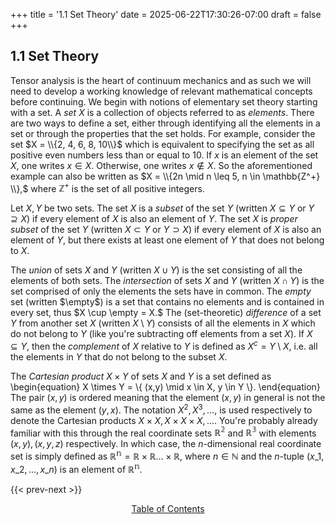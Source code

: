 +++
title = '1.1 Set Theory'
date = 2025-06-22T17:30:26-07:00
draft = false
+++
## 1.1 Set Theory
Tensor analysis is the heart of continuum mechanics and as such we will need to develop a working knowledge of relevant mathematical concepts before continuing. We begin with notions of elementary set theory starting with a set. A *set* $X$ is a collection of objects referred to as *elements*. There are two ways to define a set, either through identifying all the elements in a set or through the properties that the set holds. For example, consider the set $X = \\{2, 4, 6, 8, 10\\}$ which is equivalent to specifying the set as all positive even numbers less than or equal to $10$. If $x$ is an element of the set $X,$ one writes $x \in X.$ Otherwise, one writes $x \notin X.$ So the aforementioned example can also be written as $X = \\{2n \mid n \leq 5, n \in \mathbb{Z^+} \\},$ where $\mathbb{Z^+}$ is the set of all positive integers.

Let $X,Y$ be two sets. The set $X$ is a *subset* of the set $Y$ (written $X \subseteq Y$ or $Y \supseteq X$) if every element of $X$ is also an element of $Y.$ The set $X$ is *proper subset* of the set $Y$ (written $X \subset Y$ or $Y \supset X$) if every element of $X$ is also an element of $Y,$ but there exists at least one element of $Y$ that does not belong to $X.$ 

The *union* of sets $X$ and $Y$ (written $X \cup Y$) is the set consisting of all the elements of both sets. The *intersection* of sets $X$ and $Y$ (written $X \cap Y$) is the set comprised of only the elements the sets have in common. The *empty* set (written $\empty$) is a set that contains no elements and is contained in every set, thus $X \cup \empty = X.$ The (set-theoretic) *difference* of a set $Y$ from another set $X$ (written $X \setminus Y$) consists of all the elements in $X$ which do not belong to $Y$ (like you're subtracting off elements from a set $X$). If $X \subseteq Y,$ then the *complement* of $X$ relative to $Y$ is defined as $X^c = Y \setminus X,$ i.e. all the elements in $Y$ that do not belong to the subset $X.$

The *Cartesian product* $X \times Y$ of sets $X$ and $Y$ is a set defined as
\begin{equation}
    X \times Y = \\{ (x,y) \mid x \in X, y \in Y \\}.
\end{equation}
The pair $(x,y)$ is ordered meaning that the element $(x,y)$ in general is not the same as the element $(y,x).$ The notation $X^2, X^3, \ldots,$ is used respectively to denote the Cartesian products $X \times X, X \times X \times X, \ldots.$ You're probably already familiar with this through the real coordinate sets $\mathbb{R^2}$ and $\mathbb{R^3}$ with elements $(x,y), (x,y,z)$ respectively. In which case, the *n*-dimensional real coordinate set is simply defined as $\mathbb{R^n} = \mathbb{R} \times \mathbb{R} \ldots \times \mathbb{R},$ where $n \in \mathbb{N}$ and the *n*-tuple $(x\_1, x\_2, \ldots, x\_n)$ is an element of $\mathbb{R^n}.$ 

{{< prev-next >}}
<p style="text-align: center;">
<a href="http://aaronmachuca.com/academia/notes/cmech/" target="_self">Table of Contents</a>
</p>

